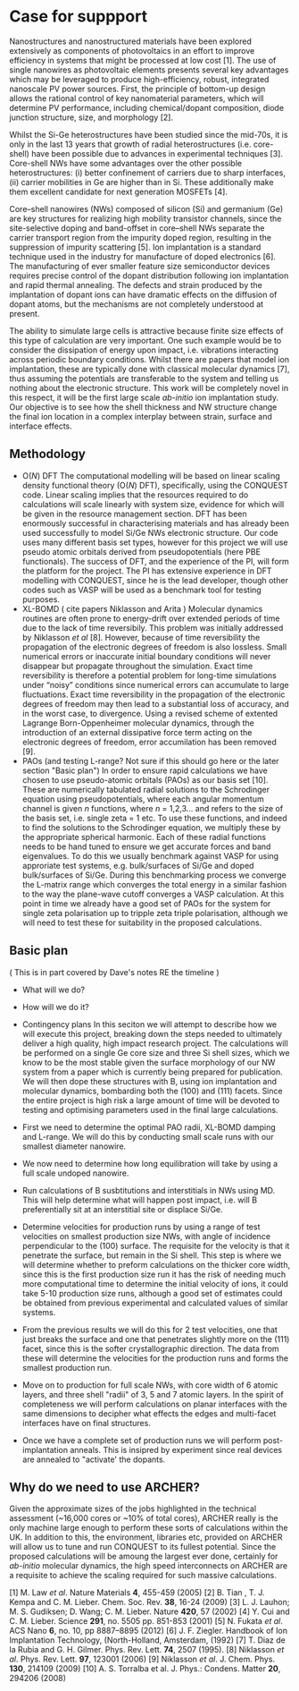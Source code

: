 # Case for suppport


Nanostructures and nanostructured materials have been explored extensively as components of photovoltaics in an effort to improve efficiency in systems that might be processed at low cost [1]. The use of single nanowires as photovoltaic elements presents several key advantages which may be leveraged to produce high-efficiency, robust, integrated nanoscale PV power sources. First, the principle of bottom-up design allows the rational control of key nanomaterial parameters, which will determine PV performance, including chemical/dopant composition, diode junction structure, size, and morphology [2].

Whilst the Si-Ge heterostructures have been studied since the mid-70s, it is only in the last 13 years that growth of radial heterostructures (i.e. core-shell) have been possible due to advances in experimental techniques [3]. Core-shell NWs have some advantages over the other possible heterostructures: (i) better confinement of carriers due to sharp interfaces, (ii) carrier mobilities in Ge are higher than in Si. These additionally make them excellent candidate for next generation MOSFETs [4].

Core–shell nanowires (NWs) composed of silicon (Si) and germanium (Ge) are key structures for realizing high mobility transistor channels, since the site-selective doping and band-offset in core–shell NWs separate the carrier transport region from the impurity doped region, resulting in the suppression of impurity scattering [5]. Ion implantation is a standard technique used in the industry for manufacture of doped electronics [6]. The manufacturing of ever smaller feature size semiconductor devices requires precise control of the dopant distribution following ion implantation and rapid thermal annealing. The defects and strain produced by the implantation of dopant ions can have dramatic effects on the diffusion of dopant atoms, but the mechanisms are not completely understood at present.

The ability to simulate large cells is attractive because finite size effects of this type of calculation are very important. One such example would be to consider the dissipation of energy upon impact, i.e. vibrations interacting across periodic boundary conditions. Whilst there are papers that model ion implantation, these are typically done with classical molecular dynamics [7], thus assuming the potentials are transferable to the system and telling us nothing about the electronic structure. This work will be completely novel in this respect, it will be the first large scale *ab-initio* ion implantation study. Our objective is to see how the shell thickness and NW structure change the final ion location in a complex interplay between strain, surface and interface effects.
  
## Methodology
  - O(*N*) DFT
The computational modelling will be based on linear scaling density functional theory (O(*N*) DFT), specifically, using the CONQUEST code. Linear scaling implies that the resources required to do calculations will scale linearly with system size, evidence for which will be given in the resource management section. DFT has been enormously successful in characterising materials and has already been used successfully to model Si/Ge NWs electronic structure. Our code uses many different basis set types, however for this project we will use pseudo atomic orbitals derived from pseudopotentials (here PBE functionals). The success of DFT, and the experience of the PI, will form the platform for the project. The PI has extensive experience in DFT modelling with CONQUEST, since he is the lead developer, though other codes such as VASP will be used as a benchmark tool for testing purposes.
  - XL-BOMD ( cite papers Niklasson and Arita )
Molecular dynamics routines are often prone to energy-drift over extended periods of time due to the lack of time reversibily. This problem was initially addressed by Niklasson *et al* [8]. However, because of time reversibility the propagation of the electronic degrees of freedom is also lossless. Small numerical errors or inaccurate initial boundary conditions will never disappear but propagate throughout the simulation. Exact time reversibility is therefore a potential problem for long-time simulations under “noisy” conditions since numerical errors can accumulate to large fluctuations. Exact time reversibility in the propagation of the electronic degrees of freedom may then lead to a substantial loss of accuracy, and in the worst case, to divergence. Using a revised scheme of extented Lagrange Born-Oppenheimer molecular dynamics, through the introduction of an external dissipative force term acting on the electronic degrees of freedom, error accumilation has been removed [9].
  - PAOs (and testing L-range? Not sure if this should go here or the later section "Basic plan")
In order to ensure rapid calculations we have chosen to use pseudo-atomic orbitals (PAOs) as our basis set [10]. These are numerically tabulated radial solutions to the Schrodinger equation using pseudopotentials, where each angular momentum channel is given *n* functions, where *n* = 1,2,3... and refers to the size of the basis set, i.e. single zeta = 1 etc. To use these functions, and indeed to find the solutions to the Schrodinger equation, we multiply these by the appropriate spherical harmonic. Each of these radial functions needs to be hand tuned to ensure we get accurate forces and band eigenvalues. To do this we usually benchmark against VASP for using approriate test systems, e.g. bulk/surfaces of Si/Ge and doped bulk/surfaces of Si/Ge. During this benchmarking process we converge the L-matrix range which converges the total energy in a similar fashion to the way the plane-wave cutoff converges a VASP calculation. At this point in time we already have a good set of PAOs for the system for single zeta polarisation up to tripple zeta triple polarisation, although we will need to test these for suitability in the proposed calculations. 
  
## Basic plan
( This is in part covered by Dave's notes RE the timeline )
  - What will we do? 
  - How will we do it? 
  - Contingency plans
In this seciton we will attempt to describe how we will execute this project, breaking down the steps needed to ultimately deliver a high quality, high impact research project. The calculations will be performed on a single Ge core size and three Si shell sizes, which we know to be the most stable given the surface morphology of our NW system from a paper which is currently being prepared for publication. We will then dope these structures with B, using ion implantation and molecular dynamics, bombarding both the (100) and (111) facets. Since the entire project is high risk a large amount of time will be devoted to testing and optimising parameters used in the final large calculations. 

- First we need to determine the optimal PAO radii, XL-BOMD damping and L-range. We will do this by conducting small scale runs with our smallest diameter nanowire. 
- We now need to determine how long equilibration will take by using a full scale undoped nanowire. 
- Run calculations of B susbtitutions and interstitials in NWs using MD. This will help determine what will happen post impact, i.e. will B preferentially sit at an interstitial site or displace Si/Ge. 
- Determine velocities for production runs by using a range of test velocities on smallest production size NWs, with angle of incidence perpendicular to the (100) surface. The requisite for the velocity is that it penetrate the surface, but remain in the Si shell. This step is where we will determine whether to preform calculations on the thicker core width, since this is the first production size run it has the risk of needing much more computational time to determine the initial velocity of ions, it could take 5-10 production size runs, although a good set of estimates could be obtained from previous experimental and calculated values of similar systems. 
- From the previous results we will do this for 2 test velocities, one that just breaks the surface and one that penetrates slightly more on the (111) facet, since this is the softer crystallographic direction. The data from these will determine the velocities for the production runs and forms the smallest production run. 
- Move on to production for full scale NWs, with core width of 6 atomic layers, and three shell "radii" of 3, 5 and 7 atomic layers. In the spirit of completeness we will perform calculations on planar interfaces with the same dimensions to decipher what effects the edges and multi-facet interfaces have on final structures. 
- Once we have a complete set of production runs we will perform post-implantation anneals. This is insipred by experiment since real devices are annealed to "activate' the dopants.
  
## Why do we need to use ARCHER?

Given the approximate sizes of the jobs highlighted in the technical assessment (~16,000 cores or ~10% of total cores), ARCHER really is the only machine large enough to perform these sorts of calculations within the UK. In addition to this, the environment, libraries etc, provided on ARCHER will allow us to tune and run CONQUEST to its fullest potential. Since the proposed calculations will be amoung the largest ever done, certainly for *ab-initio* molecular dynamics, the high speed interconnects on ARCHER are a requisite to achieve the scaling required for such massive calculations.

[1] M. Law *et al*. Nature Materials **4**, 455-459 (2005)
[2] B. Tian , T. J. Kempa and C. M. Lieber. Chem. Soc. Rev. **38**, 16-24 (2009)
[3]  L. J. Lauhon; M. S. Gudiksen; D. Wang; C. M. Lieber. Nature **420**, 57 (2002)
[4] Y. Cui and C. M. Lieber. Science **291**, no. 5505 pp. 851-853 (2001)
[5] N. Fukata *et al*. ACS Nano **6**, no. 10, pp 8887–8895 (2012)
[6] J. F. Ziegler. Handbook of Ion Implantation Technology, (North-Holland, Amsterdam, (1992)
[7] T. Diaz de la Rubia and G. H. Gilmer. Phys. Rev. Lett. **74**, 2507 (1995).
[8] Niklasson *et al*. Phys. Rev. Lett. **97**, 123001 (2006)
[9] Niklasson *et al*. J. Chem. Phys. **130**, 214109 (2009)
[10] A. S. Torralba et al. J. Phys.: Condens. Matter **20**, 294206 (2008)
